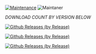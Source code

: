 [![Maintenance](https://img.shields.io/badge/Maintained%3F-yes-green.svg)](https://GitHub.com/Naereen/StrapDown.js/graphs/commit-activity)   ![Maintaner](https://img.shields.io/badge/maintainer-Dustxyz-blue)

*DOWNLOAD COUNT BY VERSION BELOW*

[![Github Releases (by Release)](https://img.shields.io/github/downloads/HyconOS-Releases/YSL/v2.0/total.svg)](https://GitHub.com/YSL/releases)


[![Github Releases (by Release)](https://img.shields.io/github/downloads/HyconOS-Releases/YSL/v1.5/total.svg)](https://GitHub.com/YSL/releases)


[![Github Releases (by Release)](https://img.shields.io/github/downloads/HyconOS-Releases/YSL/v1.0/total.svg)](https://GitHub.com/YSL/releases)
